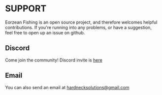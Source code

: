 # SUPPORT

Eorzean Fishing is an open source project, and therefore welcomes helpful contributions. If you're running into any problems, or have a suggestion, feel free to open up an issue on github.

## Discord

Come join the community! Discord invite is [here](https://discord.gg/8YUSG3uZQN)

## Email

You can also send an email at [hardnecksolutions@gmail.com](mailto:hardnecksolutions@gmail.com)